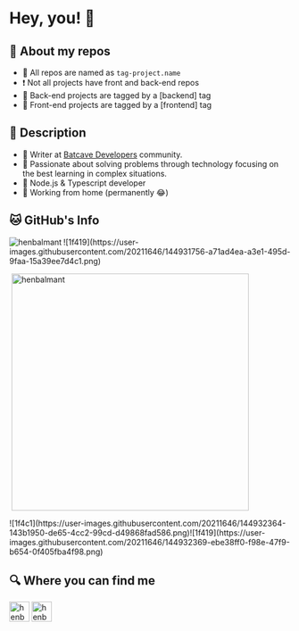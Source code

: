 # Hey, you! 👋 

## 🐙 About my repos

- 📁 All repos are named as `tag-project.name`
- ❗ Not all projects have front and back-end repos
- 🔩 Back-end projects are tagged by a [backend] tag
- 🎨 Front-end projects are tagged by a [frontend] tag

## 📃 Description

- 🦇 Writer at [Batcave Developers][batcave] community.
- 🎯 Passionate about solving problems through technology focusing on the best learning in complex situations.
- 🔨 Node.js & Typescript developer
- 🏡 Working from home (permanently 😂)

## 🐱 GitHub's Info

<p><img align="left" src="https://github-readme-stats.vercel.app/api/top-langs?username=henbalmant&show_icons=true&locale=en&layout=compact&theme=dracula" alt="henbalmant" /></p>![1f419](https://user-images.githubusercontent.com/20211646/144931756-a71ad4ea-a3e1-495d-9faa-15a39ee7d4c1.png)


<p>&nbsp;<img align="center" src="https://github-readme-stats.vercel.app/api?username=henbalmant&show_icons=true&theme=dracula&locale=en" alt="henbalmant" width="425" /></p>![1f4c1](https://user-images.githubusercontent.com/20211646/144932364-143b1950-de65-4cc2-99cd-d49868fad586.png)![1f419](https://user-images.githubusercontent.com/20211646/144932369-ebe38ff0-f98e-47f9-b654-0f405fba4f98.png)



## 🔍 Where you can find me

[<img alt="henbalmant | LinkedIn" width="36px" src="https://cdn1.iconfinder.com/data/icons/logotypes/32/square-linkedin-512.png"/>][linkedin]&nbsp;[<img alt="henbalmant | Gmail" width="36px" src="https://cdn3.iconfinder.com/data/icons/logos-brands-3/24/logo_brand_brands_logos_gmail-512.png" />][gmail]

[linkedin]: https://linkedin.com/in/henrique-balmant
[gmail]: mailto:henrique.balmant@gmail.com
[batcave]: https://batcave.dev.br/
